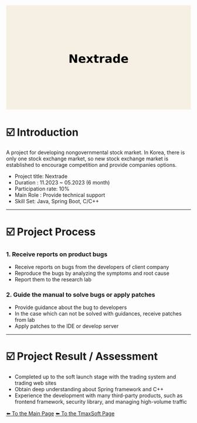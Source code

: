 ![nextrade_image.png](Nextrade/nextrade_image.png)

# ☑️ Introduction

A project for developing nongovernmental stock market. In Korea, there is only one stock exchange market, so new stock exchange market is established to encourage competition and provide companies options.

- Project title: Nextrade
- Duration : 11.2023 ~ 05.2023 (6 month)
- Participation rate: 10%
- Main Role : Provide technical support
- Skill Set: Java, Spring Boot, C/C++

---

# ☑️ Project Process

### 1. Receive reports on product bugs

- Receive reports on bugs from the developers of client company
- Reproduce the bugs by analyzing the symptoms and root cause
- Report them to the research lab

### 2. Guide the manual to solve bugs or apply patches

- Provide guidance about the bug to developers
- In the case which can not be solved with guidances, receive patches from lab
- Apply patches to the IDE or develop server

---

# ☑️ Project Result / Assessment

- Completed up to the soft launch stage with the trading system and trading web sites
- Obtain deep understanding about Spring framework and C++
- Experience the development with many third-party products, such as frontend framework, security library, and managing high-volume traffic

[⬅️ To the Main Page](../../README.md)
[⬅️ To the TmaxSoft Page](../TmaxSoft.md)